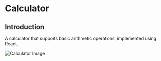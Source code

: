 # Calculator
## Introduction
A calculator that supports basic arithmetic operations, implemented using React.

![Calculator Image](https://github.com/ZhijieZhang/JSCalculator/screenshot.png)